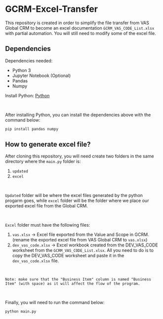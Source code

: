 # GCRM-Excel-Transfer
This repository is created in order to simplify the file transfer from VAS Global CRM to become an excel documentation `GCRM_VAS_CODE_List.xlsx` with partial automation. You will still need to modify some of the excel file.

## Dependencies
Dependencies needed:
- Python 3
- Jupyter Notebook (Optional)
- Pandas
- Numpy

Install Python: [Python](https://www.python.org/downloads/)

<br />

After installing Python, you can install the dependencies above with the command below:
```python
pip install pandas numpy
```

## How to generate excel file?

After cloning this repository, you will need create two folders in the same directory where the `main.py` folder is:
1. `updated`
2. `excel`

<br />

`Updated` folder will be where the excel files generated by the python progarm goes, while `excel` folder will be the folder where we place our exported excel file from the Global CRM.

<br />

`Excel` folder must have the following files:
1. `vas.xlsx` -> Excel file exported from the Value and Scope in GCRM. (rename the exported excel file from VAS Global CRM to `vas.xlsx`)
2. `dev_vas_code.xlsx` -> Excel workbook created from the DEV_VAS_CODE worksheet from the `GCRM_VAS_CODE_List.xlsx`. All you need to do is to copy the DEV_VAS_CODE worksheet and paste it in the `dev_vas_code.xlsx` file.

<br />

```
Note: make sure that the "Business Item" column is named "Business Item" (with space) as it will affect the flow of the program.
```

<br />

Finally, you will need to run the command below:
```bash
python main.py
```
